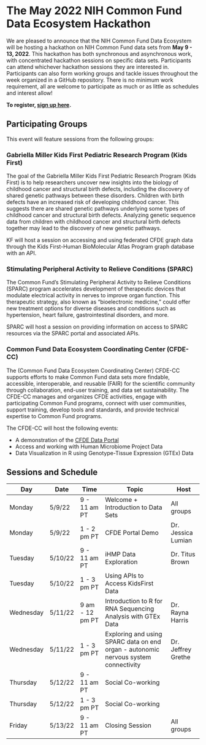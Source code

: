 # The May 2022 NIH Common Fund Data Ecosystem Hackathon

We are pleased to announce that the NIH Common Fund Data Ecosystem will be hosting a hackathon on NIH Common Fund data sets from **May 9 - 13, 2022**. This hackathon has both synchronous and asynchronous work, with concentrated hackathon sessions on specific data sets. Participants can attend whichever hackathon sessions they are interested in. Participants can also form working groups and tackle issues throughout the week organized in a GitHub repository. There is no minimum work requirement, all are welcome to participate as much or as little as schedules and interest allow!

**To register, [sign up here](https://www.nih-cfde.org/events/may-2022-hackathon/).**

## Participating Groups

This event will feature sessions from the following groups:

### Gabriella Miller Kids First Pediatric Research Program (Kids First) 

The goal of the Gabriella Miller Kids First Pediatric Research Program (Kids First) is to help researchers uncover new insights into the biology of childhood cancer and structural birth defects, including the discovery of shared genetic pathways between these disorders. Children with birth defects have an increased risk of developing childhood cancer. This suggests there are shared genetic pathways underlying some types of childhood cancer and structural birth defects. Analyzing genetic sequence data from children with childhood cancer and structural birth defects together may lead to the discovery of new genetic pathways.

KF will host a session on accessing and using federated CFDE graph data through the Kids First-Human BioMolecular Atlas Program graph database with an API.

### Stimulating Peripheral Activity to Relieve Conditions (SPARC)

The Common Fund’s Stimulating Peripheral Activity to Relieve Conditions (SPARC) program accelerates development of therapeutic devices that modulate electrical activity in nerves to improve organ function. This therapeutic strategy, also known as “bioelectronic medicine,” could offer new treatment options for diverse diseases and conditions such as hypertension, heart failure, gastrointestinal disorders, and more.

SPARC will host a session on providing information on access to SPARC resources via the SPARC portal and associated APIs.

### Common Fund Data Ecosystem Coordinating Center (CFDE-CC)

The (Common Fund Data Ecosystem Coordinating Center) CFDE-CC supports efforts to make Common Fund data sets more findable, accessible, interoperable, and reusable (FAIR) for the scientific community through collaboration, end-user training, and data set sustainability. The CFDE-CC manages and organizes CFDE activities, engage with participating Common Fund programs, connect with user communities, support training, develop tools and standards, and provide technical expertise to Common Fund programs. 

The CFDE-CC will host the following events:

- A demonstration of the [CFDE Data Portal](https://app.nih-cfde.org/)
- Access and working with Human Microbiome Project Data 
- Data Visualization in R using Genotype-Tissue Expression (GTEx) Data

## Sessions and Schedule

| Day | Date | Time | Topic | Host |
| --- | --- | --- | --- | --- |
| Monday | 5/9/22 | 9 - 11 am PT | Welcome + Introduction to Data Sets | All groups |
| Monday | 5/9/22 | 1 - 2 pm PT | CFDE Portal Demo | Dr. Jessica Lumian |
| Tuesday | 5/10/22 | 9 - 11 am PT | iHMP Data Exploration | Dr. Titus Brown |
| Tuesday | 5/10/22 | 1 - 3 pm PT | Using APIs to Access KidsFirst Data |  |
| Wednesday | 5/11/22 | 9 am - 12 pm PT | Introduction to R for RNA Sequencing Analysis with GTEx Data | Dr. Rayna Harris |
| Wednesday | 5/11/22 | 1 - 3 pm PT | Exploring and using SPARC data on end organ - autonomic nervous system connectivity | Dr. Jeffrey Grethe |
| Thursday | 5/12/22 | 9 - 11 am PT | Social Co-working |   |
| Thursday | 5/12/22 | 1 - 3 pm PT | Social Co-working |   |
| Friday | 5/13/22 | 9 - 11 am PT | Closing Session  | All groups |

